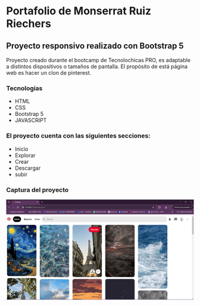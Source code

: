 # Portafolio de Monserrat Ruiz Riechers 
## Proyecto responsivo realizado con Bootstrap 5

Proyecto creado durante el bootcamp de Tecnolochicas PRO, es adaptable a distintos dispositivos o tamaños de pantalla.
El propósito de está página web es hacer un clon de pinterest.


### Tecnologías

* HTML
* CSS
* Bootstrap 5
* JAVASCRIPT

### El proyecto cuenta con las siguientes secciones:

* Inicio
* Explorar
* Crear
* Descargar
* subir

### Captura del proyecto
![Captura del proyecto](imagenes/Screenshot%202024-07-31%20165529.png)